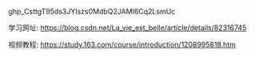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

学习网址:
    https://blog.csdn.net/La_vie_est_belle/article/details/82316745

视频教程:
    https://study.163.com/course/introduction/1208995818.htm


